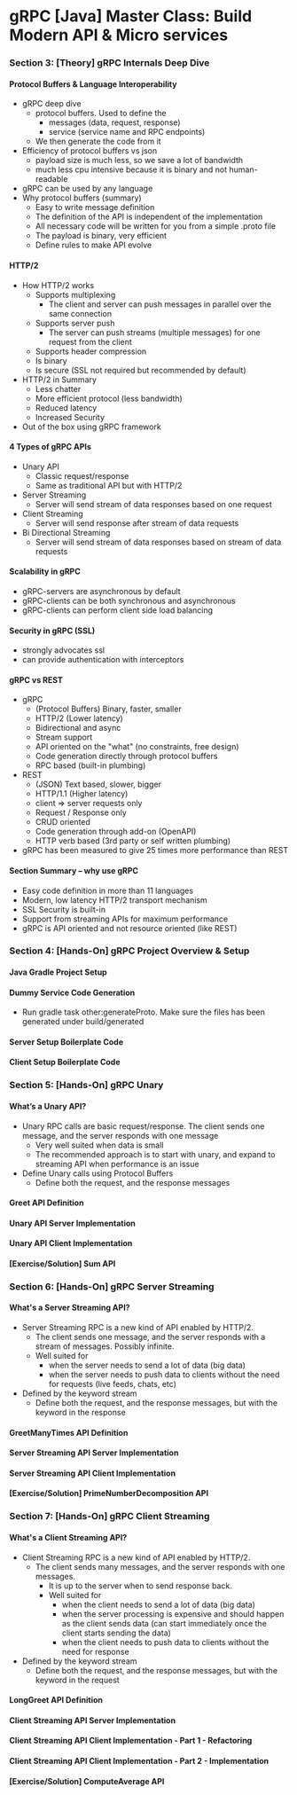 # gRPC [Java] Master Class: Build Modern API & Micro services

### Section 3: [Theory] gRPC Internals Deep Dive

#### Protocol Buffers & Language Interoperability
- gRPC deep dive
    - protocol buffers. Used to define the
        - messages (data, request, response)
        - service (service name and RPC endpoints)
    - We then generate the code from it
- Efficiency of protocol buffers vs json
    - payload size is much less, so we save a lot of bandwidth
    - much less cpu intensive because it is binary and not human-readable
- gRPC can be used by any language
- Why protocol buffers (summary)
    - Easy to write message definition
    - The definition of the API is independent of the implementation
    - All necessary code will be written for you from a simple .proto file
    - The payload is binary, very efficient
    - Define rules to make API evolve
#### HTTP/2
- How HTTP/2 works
    - Supports multiplexing
        - The client and server can push messages in parallel over the same connection
    - Supports server push
        -  The server can push streams (multiple messages) for one request from the client
    - Supports header compression
    - Is binary
    - Is secure (SSL not required but recommended by default)
- HTTP/2 in Summary
    - Less chatter
    - More efficient protocol (less bandwidth)
    - Reduced latency
    - Increased Security
- Out of the box using gRPC framework
#### 4 Types of gRPC APIs
- Unary API
    - Classic request/response
    - Same as traditional API but with HTTP/2
- Server Streaming
    - Server will send stream of data responses based on one request
- Client Streaming
    - Server will send response after stream of data requests
- Bi Directional Streaming
    - Server will send stream of data responses based on stream of data requests
#### Scalability in gRPC
- gRPC-servers are asynchronous by default
- gRPC-clients can be both synchronous and asynchronous
- gRPC-clients can perform client side load balancing
#### Security in gRPC (SSL)
- strongly advocates ssl
- can provide authentication with interceptors
#### gRPC vs REST
- gRPC
    - (Protocol Buffers) Binary, faster, smaller
    - HTTP/2 (Lower latency)
    - Bidirectional and async
    - Stream support
    - API oriented on the "what" (no constraints, free design)
    - Code generation directly through protocol buffers
    - RPC based (built-in plumbing)
- REST
    - (JSON) Text based, slower, bigger
    - HTTP/1.1 (Higher latency)
    - client => server requests only
    - Request / Response only
    - CRUD oriented
    - Code generation through add-on (OpenAPI)
    - HTTP verb based (3rd party or self written plumbing)
- gRPC has been measured to give 25 times more performance than REST
#### Section Summary – why use gRPC
- Easy code definition in more than 11 languages
- Modern, low latency HTTP/2 transport mechanism
- SSL Security is built-in
- Support from streaming APIs for maximum performance
- gRPC is API oriented and not resource oriented (like REST)

### Section 4: [Hands-On] gRPC Project Overview & Setup
#### Java Gradle Project Setup
#### Dummy Service Code Generation
  - Run gradle task other:generateProto. Make sure the files has been generated under build/generated
#### Server Setup Boilerplate Code
#### Client Setup Boilerplate Code

### Section 5: [Hands-On] gRPC Unary
#### What’s a Unary API?
- Unary RPC calls are basic request/response. The client sends one message, and the server responds with one message
  - Very well suited when data is small
  - The recommended approach is to start with unary, and expand to streaming API when performance is an issue
- Define Unary calls using Protocol Buffers
  - Define both the request, and the response messages 
#### Greet API Definition
#### Unary API Server Implementation
#### Unary API Client Implementation
#### [Exercise/Solution] Sum API

### Section 6: [Hands-On] gRPC Server Streaming
#### What's a Server Streaming API?
- Server Streaming RPC is a new kind of API enabled by HTTP/2. 
    - The client sends one message, and the server responds with a stream of messages. Possibly infinite.
    - Well suited for 
        - when the server needs to send a lot of data (big data)
        - when the server needs to push data to clients without the need for requests (live feeds, chats, etc)
- Defined by the keyword stream
  - Define both the request, and the response messages, but with the keyword in the response 
#### GreetManyTimes API Definition
#### Server Streaming API Server Implementation
#### Server Streaming API Client Implementation
#### [Exercise/Solution] PrimeNumberDecomposition API

### Section 7: [Hands-On] gRPC Client Streaming
#### What's a Client Streaming API?
- Client Streaming RPC is a new kind of API enabled by HTTP/2. 
  - The client sends many messages, and the server responds with one messages.
    - It is up to the server when to send response back.
    - Well suited for
      - when the client needs to send a lot of data (big data)
      - when the server processing is expensive and should happen as the client sends data (can start immediately once the client starts sending the data)
      - when the client needs to push data to clients without the need for response
- Defined by the keyword stream
  - Define both the request, and the response messages, but with the keyword in the request
#### LongGreet API Definition
#### Client Streaming API Server Implementation
#### Client Streaming API Client Implementation - Part 1 - Refactoring
#### Client Streaming API Client Implementation - Part 2 - Implementation
#### [Exercise/Solution] ComputeAverage API

